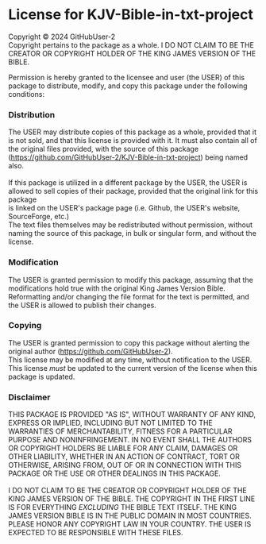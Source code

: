 # License for KJV-Bible-in-txt-project
Copyright © 2024 GitHubUser-2  
Copyright pertains to the package as a whole. I DO NOT CLAIM TO BE THE CREATOR OR COPYRIGHT HOLDER OF THE KING JAMES VERSION OF THE BIBLE.  

Permission is hereby granted to the licensee and user (the USER) of this package
to distribute, modify, and copy this package under the following conditions:
### Distribution
The USER may distribute copies of this package as a whole, provided that it is not sold, and that this license is provided with it.
It must also contain all of the original files provided, with the source of this package (https://github.com/GitHubUser-2/KJV-Bible-in-txt-project) being named also.  
\
If this package is utilized in a different package by the USER, the USER is allowed to sell copies of their package, provided that the original link for this package  
is linked on the USER's package page (i.e. Github, the USER's website, SourceForge, etc.)
\
The text files themselves may be redistributed without permission, without naming the source of this package, in bulk or singular form, and without the license.
### Modification
The USER is granted permission to modify this package, assuming that the modifications hold true with the original King James Version Bible.  
Reformatting and/or changing the file format for the text is permitted, and the USER is allowed to publish their changes.
### Copying
The USER is granted permission to copy this package without alerting the original author (https://github.com/GitHubUser-2).
\
This license may be modified at any time, without notification to the USER.
This license *must* be updated to the current version of the license when this package is updated.
### Disclaimer
THIS PACKAGE IS PROVIDED "AS IS", WITHOUT WARRANTY OF ANY KIND, EXPRESS OR
IMPLIED, INCLUDING BUT NOT LIMITED TO THE WARRANTIES OF MERCHANTABILITY,
FITNESS FOR A PARTICULAR PURPOSE AND NONINFRINGEMENT. IN NO EVENT SHALL THE
AUTHORS OR COPYRIGHT HOLDERS BE LIABLE FOR ANY CLAIM, DAMAGES OR OTHER
LIABILITY, WHETHER IN AN ACTION OF CONTRACT, TORT OR OTHERWISE, ARISING FROM,
OUT OF OR IN CONNECTION WITH THIS PACKAGE OR THE USE OR OTHER DEALINGS IN THIS
PACKAGE.  
\
I DO NOT CLAIM TO BE THE CREATOR OR COPYRIGHT HOLDER OF THE KING JAMES VERSION OF THE BIBLE.
THE COPYRIGHT IN THE FIRST LINE IS FOR EVERYTHING *EXCLUDING* THE BIBLE TEXT ITSELF.
THE KING JAMES VERSION BIBLE IS IN THE PUBLIC DOMAIN IN MOST COUNTRIES. PLEASE HONOR ANY COPYRIGHT LAW IN YOUR COUNTRY.
THE USER IS EXPECTED TO BE RESPONSIBLE WITH THESE FILES.